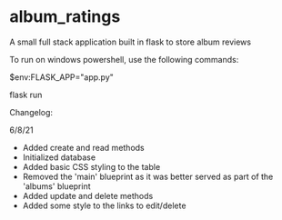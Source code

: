 # album_ratings
A small full stack application built in flask to store album reviews

To run on windows powershell, use the following commands:

$env:FLASK_APP="app.py"

flask run


Changelog:

6/8/21
 - Added create and read methods
 - Initialized database
 - Added basic CSS styling to the table
 - Removed the 'main' blueprint as it was better served as part of the 'albums' blueprint
 - Added update and delete methods
 - Added some style to the links to edit/delete
